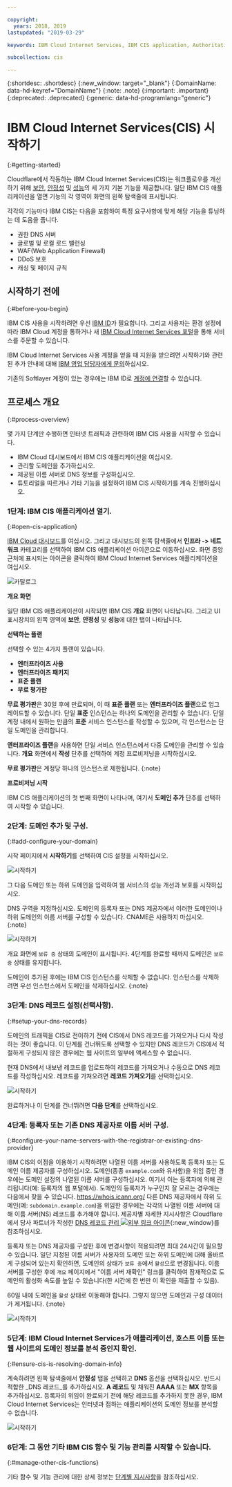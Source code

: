 ```yaml
---

copyright:
  years: 2018, 2019
lastupdated: "2019-03-29"

keywords: IBM Cloud Internet Services, IBM CIS application, Authoritative DNS servers

subcollection: cis

---
```


{:shortdesc: .shortdesc}
{:new_window: target="_blank"}
{:DomainName: data-hd-keyref="DomainName"}
{:note: .note}
{:important: .important}
{:deprecated: .deprecated}
{:generic: data-hd-programlang="generic"}

# IBM Cloud Internet Services(CIS) 시작하기
{:#getting-started}

Cloudflare에서 작동하는 IBM Cloud Internet Services(CIS)는 워크플로우를 개선하기 위해 [보안](/docs/infrastructure/cis?topic=cis-manage-your-ibm-cis-for-optimal-security), [안정성](/docs/infrastructure/cis?topic=cis-manage-your-ibm-cis-deployment-for-optimal-reliability) 및 [성능](/docs/infrastructure/cis?topic=cis-manage-your-cis-deployment-for-best-performance)의 세 가지 기본 기능을 제공합니다. 일단 IBM CIS 애플리케이션을 열면 기능의 각 영역이 화면의 왼쪽 탐색줄에 표시됩니다.

각각의 기능마다 IBM CIS는 다음을 포함하여 특정 요구사항에 맞게 해당 기능을 튜닝하는 데 도움을 줍니다.

 * 권한 DNS 서버
 * 글로벌 및 로컬 로드 밸런싱
 * WAF(Web Application Firewall)
 * DDoS 보호
 * 캐싱 및 페이지 규칙


## 시작하기 전에
{:#before-you-begin}

IBM CIS 사용을 시작하려면 우선 [IBM ID](https://www.ibm.com/account/reg/us-en/signup?formid=urx-19776)가 필요합니다. 그리고 사용자는 환경 설정에 따라 IBM Cloud 계정을 통하거나 새 [IBM Cloud Internet Services 포털](https://{DomainName}/catalog/services/internet-services)을 통해 서비스를 주문할 수 있습니다.

IBM Cloud Internet Services 사용 계정을 얻을 때 지원을 받으려면 시작하기와 관련된 추가 안내에 대해 [IBM 영업 담당자에게 문의](https://{DomainName}/cloud/support)하십시오.

기존의 Softlayer 계정이 있는 경우에는 IBM ID로 [계정에 연결](https://{DomainName}/docs/account?topic=account-unifyingaccounts)할 수 있습니다. 

## 프로세스 개요
{:#process-overview}

몇 가지 단계만 수행하면 인터넷 트래픽과 관련하여 IBM CIS 사용을 시작할 수 있습니다.

 * IBM Cloud 대시보드에서 IBM CIS 애플리케이션을 여십시오.
 * 관리할 도메인을 추가하십시오.
 * 제공된 이름 서버로 DNS 정보를 구성하십시오.
 * 튜토리얼을 따르거나 기타 기능을 설정하여 IBM CIS 시작하기를 계속 진행하십시오.

### 1단계: IBM CIS 애플리케이션 열기.
{:#open-cis-application}

[IBM Cloud 대시보드](https://{DomainName}/catalog/)를 여십시오. 그리고 대시보드의 왼쪽 탐색줄에서 **인프라 -> 네트워크** 카테고리를 선택하여 IBM CIS 애플리케이션 아이콘으로 이동하십시오. 화면 중앙 근처에 표시되는 아이콘을 클릭하여 IBM Cloud Internet Services 애플리케이션을 여십시오. 

![카탈로그](images/catalog-cis-tile.png)

**개요 화면**

일단 IBM CIS 애플리케이션이 시작되면 IBM CIS **개요** 화면이 나타납니다. 그리고 UI 표시장치의 왼쪽 영역에 **보안**, **안정성** 및 **성능**에 대한 탭이 나타납니다.

**선택하는 플랜**

선택할 수 있는 4가지 플랜이 있습니다. 
* **엔터프라이즈 사용** 
* **엔터프라이즈 패키지** 
* **표준 플랜** 
* **무료 평가판** 

**무료 평가판**은 30일 후에 만료되며, 이 때 **표준 플랜** 또는 **엔터프라이즈 플랜**으로 업그레이드할 수 있습니다. 단일 **표준** 인스턴스는 하나의 도메인을 관리할 수 있습니다. 단일 계정 내에서 원하는 만큼의 **표준** 서비스 인스턴스를 작성할 수 있으며, 각 인스턴스는 단일 도메인을 관리합니다. 

**엔터프라이즈 플랜**을 사용하면 단일 서비스 인스턴스에서 다중 도메인을 관리할 수 있습니다. **개요** 화면에서 **작성** 단추를 선택하여 계정 프로비저닝을 시작하십시오.

**무료 평가판**은 계정당 하나의 인스턴스로 제한됩니다.
{:note}

**프로비저닝 시작**

IBM CIS 애플리케이션의 첫 번째 화면이 나타나며, 여기서 **도메인 추가** 단추를 선택하여 시작할 수 있습니다.


### 2단계: 도메인 추가 및 구성.
{:#add-configure-your-domain}

시작 페이지에서 **시작하기**를 선택하여 CIS 설정을 시작하십시오.

![시작하기](images/overview-setup-step1.png)

그 다음 도메인 또는 하위 도메인을 입력하여 웹 서비스의 성능 개선과 보호를 시작하십시오.

DNS 구역을 지정하십시오. 도메인의 등록자 또는 DNS 제공자에서 이러한 도메인이나 하위 도메인의 이름 서버를 구성할 수 있습니다. CNAME은 사용하지 마십시오.
{:note}

![시작하기](images/overview-setup-step2.png)

개요 화면에 `보류 중` 상태의 도메인이 표시됩니다. 4단계를 완료할 때까지 도메인은 `보류 중` 상태를 유지합니다.

도메인이 추가된 후에는 IBM CIS 인스턴스를 삭제할 수 없습니다. 인스턴스를 삭제하려면 우선 인스턴스에서 도메인을 삭제하십시오.
{:note}

### 3단계: DNS 레코드 설정(선택사항).
{:#setup-your-dns-records}

도메인의 트래픽을 CIS로 전이하기 전에 CIS에서 DNS 레코드를 가져오거나 다시 작성하는 것이 좋습니다. 이 단계를 건너뛰도록 선택할 수 있지만 DNS 레코드가 CIS에서 적절하게 구성되지 않은 경우에는 웹 사이트의 일부에 액세스할 수 없습니다.

현재 DNS에서 내보낸 레코드를 업로드하여 레코드를 가져오거나 수동으로 DNS 레코드를 작성하십시오. 레코드를 가져오려면 **레코드 가져오기**를 선택하십시오.

![시작하기](images/overview-setup-step3.png)

완료하거나 이 단계를 건너뛰려면 **다음 단계**를 선택하십시오.

### 4단계: 등록자 또는 기존 DNS 제공자로 이름 서버 구성.
{:#configure-your-name-servers-with-the-registrar-or-existing-dns-provider}

IBM CIS의 이점을 이용하기 시작하려면 나열된 이름 서버를 사용하도록 등록자 또는 도메인 이름 제공자를 구성하십시오. 도메인(종종 `example.com`와 유사함)을 위임 중인 경우에는 도메인 설정의 나열된 이름 서버를 구성하십시오. 여기서 이는 등록자에 의해 관리됩니다(예: 등록자의 웹 포털에서). 도메인의 등록자가 누구인지 잘 모르는 경우에는 다음에서 찾을 수 있습니다. https://whois.icann.org/ 다른 DNS 제공자에서 하위 도메인(예: `subdomain.example.com`)을 위임한 경우에는 각각의 나열된 이름 서버에 대해 이름 서버(NS) 레코드를 추가해야 합니다. 제공자별 자세한 지시사항은 Cloudflare에서 당사 파트너가 작성한 [DNS 레코드 관리 ![외부 링크 아이콘](../../icons/launch-glyph.svg "외부 링크 아이콘")](https://support.cloudflare.com/hc/en-us/articles/360019093151-Managing-DNS-records-in-Cloudflare){:new_window}를 참조하십시오.

등록자 또는 DNS 제공자를 구성한 후에 변경사항이 적용되려면 최대 24시간이 필요할 수 있습니다. 일단 지정된 이름 서버가 사용자의 도메인 또는 하위 도메인에 대해 올바르게 구성되어 있는지 확인하면, 도메인의 상태가 `보류 중`에서 `활성`으로 변경됩니다. 이름 서버를 구성한 후에 `개요` 페이지에서 "이름 서버 재확인" 링크를 클릭하여 잠재적으로 도메인의 활성화 속도를 높일 수 있습니다(한 시간에 한 번만 이 확인을 제출할 수 있음).

60일 내에 도메인을 `활성` 상태로 이동해야 합니다. 그렇지 않으면 도메인과 구성 데이터가 제거됩니다.
{:note}

![시작하기](images/overview-setup-step4.png)

### 5단계: IBM Cloud Internet Services가 애플리케이션, 호스트 이름 또는 웹 사이트의 도메인 정보를 분석 중인지 확인.
{:#ensure-cis-is-resolving-domain-info}

계속하려면 왼쪽 탐색줄에서 **안정성** 탭을 선택하고 **DNS** 옵션을 선택하십시오. 반드시 적합한 _DNS 레코드_를 추가하십시오. **A 레코드** 및 채워진 **AAAA** 또는 **MX** 항목을 추가하십시오. 등록자의 위임이 완료되기 전에 해당 레코드를 추가하지 못한 경우, IBM Cloud Internet Services는 인터넷과 접하는 애플리케이션의 도메인 정보를 분석할 수 없습니다.

![시작하기](images/dns-records.png)

### 6단계: 그 동안 기타 IBM CIS 함수 및 기능 관리를 시작할 수 있습니다.
{:#manage-other-cis-functions}

기타 함수 및 기능 관리에 대한 상세 정보는 [단계별 지시사항](/docs/infrastructure/cis?topic=cis-manage-your-ibm-cloud-internet-services-cis-deployment)을 참조하십시오.
